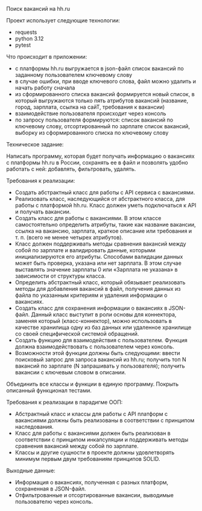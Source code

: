 Поиск вакансий на hh.ru

Проект использует следующие технологии:
- requests
- python 3.12
- pytest

Что происходит в приложении:
- с платформы hh.ru выгружается в json-файл список вакансий по заданному пользователем ключевому слову
- в случае ошибки, при вводе ключевого слова, файл можно удалить и начать работу сначала
- из сформированного списка вакансий формируется новый список, в который выгружаются только пять атрибутов вакансий 
(название, город, зарплата, ссылка на сайТ, требования к вакансии)
- взаимодействие пользователя происходит через консоль
- по запросу пользователя формируются: список вакансий по ключевому слову, отсортированный по зарплате список вакансий, выборку из сформированного списка по ключевому слову


Техническое задание:

Написать программу, которая будет получать информацию о вакансиях с платформы hh.ru в России, сохранять ее в файл и позволять удобно работать с ней: добавлять, фильтровать, удалять.

Требования к реализации:

- Создать абстрактный класс для работы с API сервиса с вакансиями. 
- Реализовать класс, наследующийся от абстрактного класса, для работы с платформой hh.ru. Класс должен уметь подключаться к API и получать вакансии.
- Создать класс для работы с вакансиями. В этом классе самостоятельно определить атрибуты, такие как название вакансии, ссылка на вакансию, зарплата, краткое описание или требования и т. п. (всего не менее четырех атрибутов). 
- Класс должен поддерживать методы сравнения вакансий между собой по зарплате и валидировать данные, которыми инициализируются его атрибуты.
Способами валидации данных может быть проверка, указана или нет зарплата. В этом случае выставлять значение зарплаты 0 или «Зарплата не указана» в зависимости от структуры класса.
- Определить абстрактный класс, который обязывает реализовать методы для добавления вакансий в файл, получения данных из файла по указанным критериям и удаления информации о вакансиях. 
- Создать класс для сохранения информации о вакансиях в JSON-файл. Данный класс выступит в роли основы для коннектора, заменяя который (класс-коннектор), можно использовать в качестве хранилища одну из баз данных или удаленное хранилище со своей специфической системой обращений.
- Создать функцию для взаимодействия с пользователем. Функция должна взаимодействовать с пользователем через консоль. 
- Возможности этой функции должны быть следующими:
ввести поисковый запрос для запроса вакансий из hh.ru;
получить топ N вакансий по зарплате (N запрашивать у пользователя);
получить вакансии с ключевым словом в описании.

Объединить все классы и функции в единую программу.
Покрыть описанный функционал тестами.


Требования к реализации в парадигме ООП:
- Абстрактный класс и классы для работы с API платформ с вакансиями должны быть реализованы в соответствии с принципом наследования.
- Класс для работы с вакансиями должен быть реализован в соответствии с принципом инкапсуляции и поддерживать методы сравнения вакансий между собой по зарплате.
- Классы и другие сущности в проекте должны удовлетворять минимум первым двум требованиям принципов SOLID.


Выходные данные:
- Информация о вакансиях, полученная с разных платформ, сохраненная в JSON-файл.
- Отфильтрованные и отсортированные вакансии, выводимые пользователю через консоль.